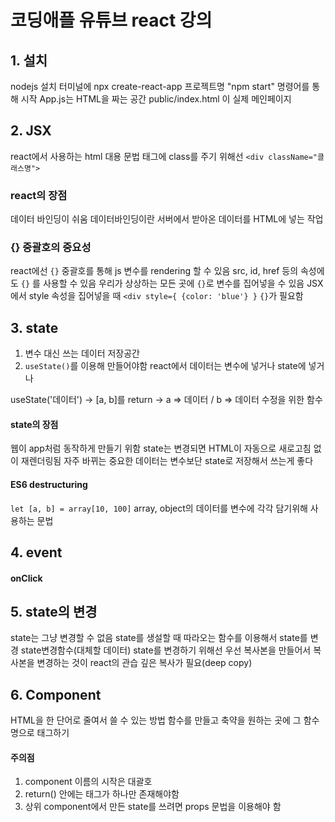 # 코딩애플 유튜브 react 강의
## 1. 설치
nodejs 설치
터미널에 npx create-react-app 프로젝트명
"npm start" 명령어를 통해 시작
App.js는 HTML을 짜는 공간
public/index.html 이 실제 메인페이지



## 2. JSX
react에서 사용하는 html 대용 문법
태그에 class를 주기 위해선 `<div className="클래스명">`

### react의 장점
데이터 바인딩이 쉬움
데이터바인딩이란 서버에서 받아온 데이터를 HTML에 넣는 작업

### {} 중괄호의 중요성
react에선 `{}` 중괄호를 통해 js 변수를 rendering 할 수 있음
src, id, href 등의 속성에도 `{}` 를 사용할 수 있음
우리가 상상하는 모든 곳에 `{}`로 변수를 집어넣을 수 있음
JSX에서 style 속성을 집어넣을 때
`<div style={ {color: 'blue'} }`
`{}`가 필요함



## 3. state
1. 변수 대신 쓰는 데이터 저장공간
2. `useState()`를 이용해 만들어야함
react에서 데이터는
변수에 넣거나
state에 넣거나

useState('데이터')
-> [a, b]를 return
-> a => 데이터 / b => 데이터 수정을 위한 함수

#### state의 장점
웹이 app처럼 동작하게 만들기 위함
state는 변경되면 HTML이 자동으로 새로고침 없이 재렌더링됨
자주 바뀌는 중요한 데이터는 변수보단 state로 저장해서 쓰는게 좋다

#### ES6 destructuring
`let [a, b] = array[10, 100]`
array, object의 데이터를 변수에 각각 담기위해 사용하는 문법




## 4. event
#### onClick




## 5. state의 변경
state는 그냥 변경할 수 없음
state를 생설할 때 따라오는 함수를 이용해서 state를 변경
state변경함수(대체할 데이터)
state를 변경하기 위해선 우선 복사본을 만들어서 복사본을 변경하는 것이 react의 관습
깊은 복사가 필요(deep copy)




## 6. Component
HTML을 한 단어로 줄여서 쓸 수 있는 방법
함수를 만들고 축약을 원하는 곳에 그 함수명으로 태그하기

#### 주의점
1. component 이름의 시작은 대괄호
2. return() 안에는 태그가 하나만 존재해야함
3. 상위 component에서 만든 state를 쓰려면 props 문법을 이용해야 함